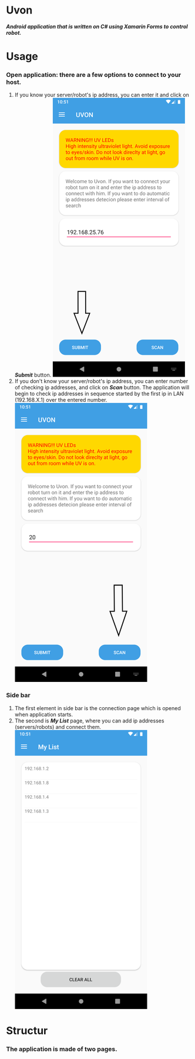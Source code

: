# **Uvon**
**_Android application that is written on C# using Xamarin Forms to control robot._**

# Usage
### Open application: there are a few options to connect to your host. 
1. If you know your server/robot's ip address, you can enter it and click on **_Submit_** button.
![](https://github.com/mce-technical/Uvon/blob/master/Screenshots/submit.png)
2. If you don't know your server/robot's ip address, you can enter number of checking ip addresses, and click on **_Scan_** button. The application will begin to check ip addresses in sequence started by the first ip in LAN (192.168.X.1) over the entered number.
![](https://github.com/mce-technical/Uvon/blob/master/Screenshots/scan.png)

### Side bar
1. The first element in side bar is the connection page which is opened when application starts.
2. The second is **_My List_** page, where you can add ip addresses (servers/robots) and connect them.
![](https://github.com/mce-technical/Uvon/blob/master/Screenshots/mylist.png)

# Structur

### The application is made of two pages.

